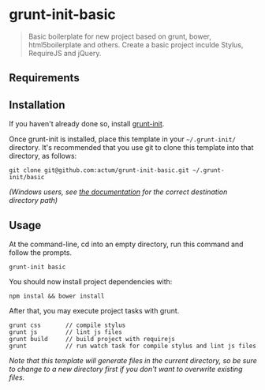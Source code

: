 # grunt-init-basic

> Basic boilerplate for new project based on grunt, bower, html5boilerplate and others.
> Create a basic project inculde Stylus, RequireJS and jQuery.

[grunt-init]: http://gruntjs.com/project-scaffolding

## Requirements
[NodeJS]: http://nodejs.org/
[Grunt]: http://gruntjs.com/
[Bower]: http://twitter.github.io/bower/

## Installation
If you haven't already done so, install [grunt-init][].

Once grunt-init is installed, place this template in your `~/.grunt-init/` directory. It's recommended that you use git to clone this template into that directory, as follows:

```
git clone git@github.com:actum/grunt-init-basic.git ~/.grunt-init/basic
```

_(Windows users, see [the documentation][grunt-init] for the correct destination directory path)_

## Usage

At the command-line, cd into an empty directory, run this command and follow the prompts.

```
grunt-init basic
```

You should now install project dependencies with:

```
npm instal && bower install
```

After that, you may execute project tasks with grunt.
```
grunt css       // compile stylus
grunt js        // lint js files
grunt build     // build project with requirejs
grunt           // run watch task for compile stylus and lint js files
```

_Note that this template will generate files in the current directory, so be sure to change to a new directory first if you don't want to overwrite existing files._
